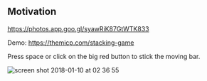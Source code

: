 ## Motivation
https://photos.app.goo.gl/syawRiK87GtWTK833

Demo: https://themicp.com/stacking-game

Press space or click on the big red button to stick the moving bar.

![screen shot 2018-01-10 at 02 36 55](https://user-images.githubusercontent.com/997327/34750418-a5291ccc-f5af-11e7-9930-0b0ef6c59d15.png)
